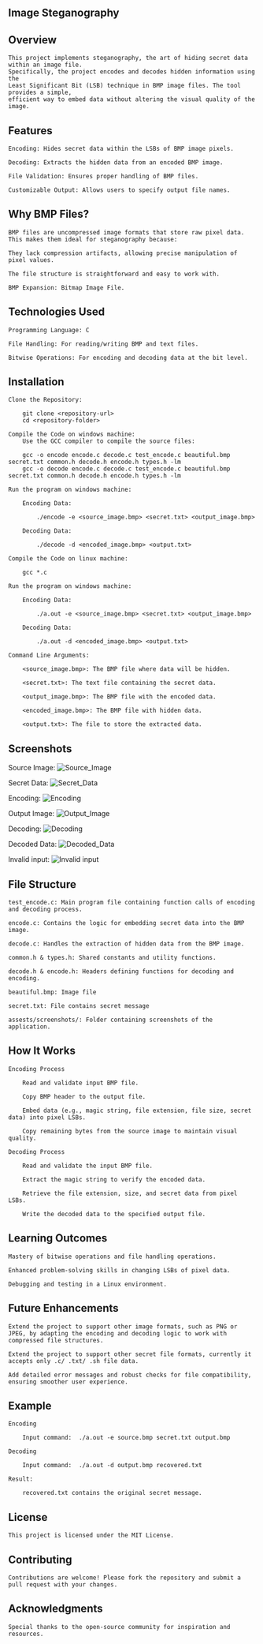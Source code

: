 ## Image Steganography

## Overview

    This project implements steganography, the art of hiding secret data within an image file. 
    Specifically, the project encodes and decodes hidden information using the 
    Least Significant Bit (LSB) technique in BMP image files. The tool provides a simple, 
    efficient way to embed data without altering the visual quality of the image.

## Features

    Encoding: Hides secret data within the LSBs of BMP image pixels.

    Decoding: Extracts the hidden data from an encoded BMP image.

    File Validation: Ensures proper handling of BMP files.

    Customizable Output: Allows users to specify output file names.

## Why BMP Files?

    BMP files are uncompressed image formats that store raw pixel data. This makes them ideal for steganography because:

    They lack compression artifacts, allowing precise manipulation of pixel values.

    The file structure is straightforward and easy to work with.

    BMP Expansion: Bitmap Image File.

## Technologies Used

    Programming Language: C

    File Handling: For reading/writing BMP and text files.

    Bitwise Operations: For encoding and decoding data at the bit level.

## Installation

    Clone the Repository:

        git clone <repository-url>
        cd <repository-folder>

    Compile the Code on windows machine:
        Use the GCC compiler to compile the source files:

        gcc -o encode encode.c decode.c test_encode.c beautiful.bmp secret.txt common.h decode.h encode.h types.h -lm
        gcc -o decode encode.c decode.c test_encode.c beautiful.bmp secret.txt common.h decode.h encode.h types.h -lm

    Run the program on windows machine:
    
        Encoding Data:

            ./encode -e <source_image.bmp> <secret.txt> <output_image.bmp>

        Decoding Data:

            ./decode -d <encoded_image.bmp> <output.txt>

    Compile the Code on linux machine:

        gcc *.c

    Run the program on windows machine:
    
        Encoding Data:

            ./a.out -e <source_image.bmp> <secret.txt> <output_image.bmp>

        Decoding Data:

            ./a.out -d <encoded_image.bmp> <output.txt>

    Command Line Arguments:

        <source_image.bmp>: The BMP file where data will be hidden.

        <secret.txt>: The text file containing the secret data.

        <output_image.bmp>: The BMP file with the encoded data.

        <encoded_image.bmp>: The BMP file with hidden data.

        <output.txt>: The file to store the extracted data.

## Screenshots
Source Image:
![Source_Image](./assests/screenshots/beautiful.bmp)

Secret Data:
![Secret_Data](./assests/screenshots/secret_data.png)

Encoding:
![Encoding](./assests/screenshots/encode.png)

Output Image:
![Output_Image](./assests/screenshots/output.bmp)

Decoding:
![Decoding](./assests/screenshots/decode.png)

Decoded Data:
![Decoded_Data](./assests/screenshots/decoded_data.png)

Invalid input:
![Invalid input](./assests/screenshots/invalid.png)

## File Structure

    test_encode.c: Main program file containing function calls of encoding and decoding process.

    encode.c: Contains the logic for embedding secret data into the BMP image.

    decode.c: Handles the extraction of hidden data from the BMP image.

    common.h & types.h: Shared constants and utility functions.

    decode.h & encode.h: Headers defining functions for decoding and encoding.

    beautiful.bmp: Image file 

    secret.txt: File contains secret message

    assests/screenshots/: Folder containing screenshots of the application.

## How It Works

    Encoding Process

        Read and validate input BMP file.

        Copy BMP header to the output file.

        Embed data (e.g., magic string, file extension, file size, secret data) into pixel LSBs.

        Copy remaining bytes from the source image to maintain visual quality.

    Decoding Process

        Read and validate the input BMP file.

        Extract the magic string to verify the encoded data.

        Retrieve the file extension, size, and secret data from pixel LSBs.

        Write the decoded data to the specified output file.

## Learning Outcomes

    Mastery of bitwise operations and file handling operations.

    Enhanced problem-solving skills in changing LSBs of pixel data.

    Debugging and testing in a Linux environment.

## Future Enhancements

    Extend the project to support other image formats, such as PNG or JPEG, by adapting the encoding and decoding logic to work with compressed file structures.

    Extend the project to support other secret file formats, currently it accepts only .c/ .txt/ .sh file data.

    Add detailed error messages and robust checks for file compatibility, ensuring smoother user experience.

## Example

    Encoding

        Input command:  ./a.out -e source.bmp secret.txt output.bmp

    Decoding

        Input command:  ./a.out -d output.bmp recovered.txt

    Result:

        recovered.txt contains the original secret message.

## License

    This project is licensed under the MIT License.

## Contributing

    Contributions are welcome! Please fork the repository and submit a pull request with your changes.

## Acknowledgments

    Special thanks to the open-source community for inspiration and resources.
